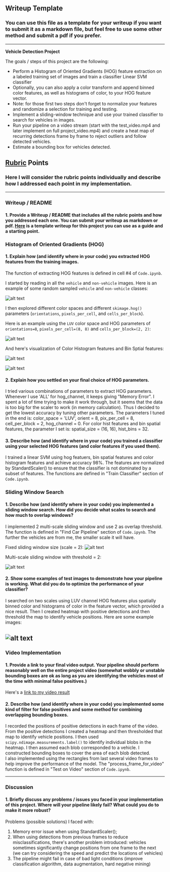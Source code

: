 ## Writeup Template
### You can use this file as a template for your writeup if you want to submit it as a markdown file, but feel free to use some other method and submit a pdf if you prefer.

---

**Vehicle Detection Project**

The goals / steps of this project are the following:

* Perform a Histogram of Oriented Gradients (HOG) feature extraction on a labeled training set of images and train a classifier Linear SVM classifier
* Optionally, you can also apply a color transform and append binned color features, as well as histograms of color, to your HOG feature vector. 
* Note: for those first two steps don't forget to normalize your features and randomize a selection for training and testing.
* Implement a sliding-window technique and use your trained classifier to search for vehicles in images.
* Run your pipeline on a video stream (start with the test_video.mp4 and later implement on full project_video.mp4) and create a heat map of recurring detections frame by frame to reject outliers and follow detected vehicles.
* Estimate a bounding box for vehicles detected.

[//]: # (Image References)
[image1]: ./output_images/image_plot.png
[image2]: ./output_images/hog_features_vis.png
[image3]: ./output_images/color_hist_features_vis.png
[image4]: ./output_images/bin_spatial_features_vis.png
[image5]: ./output_images/pre_heatmap.png
[image6]: ./output_images/apply_heatmap.png
[image7]: ./output_images/label_test_img.png
[video1]: ./project_video_out.mp4
[video2]: ./test_video_out.mp4

## [Rubric](https://review.udacity.com/#!/rubrics/513/view) Points
### Here I will consider the rubric points individually and describe how I addressed each point in my implementation.  

---
### Writeup / README

#### 1. Provide a Writeup / README that includes all the rubric points and how you addressed each one.  You can submit your writeup as markdown or pdf.  [Here](https://github.com/udacity/CarND-Vehicle-Detection/blob/master/writeup_template.md) is a template writeup for this project you can use as a guide and a starting point.  

### Histogram of Oriented Gradients (HOG)

#### 1. Explain how (and identify where in your code) you extracted HOG features from the training images.

The function of extracting HOG features is defined in cell #4 of `Code.ipynb`.  

I started by reading in all the `vehicle` and `non-vehicle` images.  Here is an example of some random sampled `vehicle` and `non-vehicle` classes:

![alt text][image1]

I then explored different color spaces and different `skimage.hog()` parameters (`orientations`, `pixels_per_cell`, and `cells_per_block`).  

Here is an example using the `LUV` color space and HOG parameters of `orientations=8`, `pixels_per_cell=(8, 8)` and `cells_per_block=(2, 2)`:


![alt text][image2]

And here's visualization of Color Histogram features and Bin Sptial features:

![alt text][image3]

![alt text][image4]

#### 2. Explain how you settled on your final choice of HOG parameters.

I tried various combinations of parameters to extract HOG parameters. Whenever I use 'ALL' for hog_channel, it keeps giving "Memory Error". I spent a lot of time trying to make it work through, but it seems that the data is too big for the scaler to work (in memory calculation). Thus I decided to get the lowest accuracy by tuning other parameters. The parameters I tuned in the end is: color_space = 'LUV', orient = 8, pix_per_cell = 8, cell_per_block = 2, hog_channel = 0. 
For color hist features and bin spatial features, the parameter I set is: spatial_size = (16, 16), hist_bins = 32.

#### 3. Describe how (and identify where in your code) you trained a classifier using your selected HOG features (and color features if you used them).

I trained a linear SVM using hog featuers, bin spatial features and color histogram features and achieve accuracy 98%. The features are normalized by StandardScaler() to ensure that the classifier is not dominated by a subset of features. The functions are defined in "Train Classifier" section of `Code.ipynb`. 

### Sliding Window Search

#### 1. Describe how (and identify where in your code) you implemented a sliding window search.  How did you decide what scales to search and how much to overlap windows?

I implemented 2 multi-scale sliding window and use 2 as overlap threshold. The function is defined in "Find Car Pipeline" section of `Code.ipynb`. The further the vehicles are from me, the smaller scale it will have. 

Fixed sliding window size (scale = 2):
![alt text][image5]

Multi-scale sliding window with threshold = 2:

![alt text][image6]

#### 2. Show some examples of test images to demonstrate how your pipeline is working.  What did you do to optimize the performance of your classifier?

I searched on two scales using LUV channel HOG features plus spatially binned color and histograms of color in the feature vector, which provided a nice result.  Then I created heatmap with positive detections and then threshold the map to identify vehicle positions. Here are some example images:

![alt text][image7]
---

### Video Implementation

#### 1. Provide a link to your final video output.  Your pipeline should perform reasonably well on the entire project video (somewhat wobbly or unstable bounding boxes are ok as long as you are identifying the vehicles most of the time with minimal false positives.)
Here's a [link to my video result](./project_video.mp4)


#### 2. Describe how (and identify where in your code) you implemented some kind of filter for false positives and some method for combining overlapping bounding boxes.

I recorded the positions of positive detections in each frame of the video.  From the positive detections I created a heatmap and then thresholded that map to identify vehicle positions.  I then used `scipy.ndimage.measurements.label()` to identify individual blobs in the heatmap.  I then assumed each blob corresponded to a vehicle.  I constructed bounding boxes to cover the area of each blob detected.  
I also implemented using the rectangles from last several video frames to help improve the performance of the model.
The "process_frame_for_video" function is defined in "Test on Video" section of `Code.ipynb`. 


---

### Discussion

#### 1. Briefly discuss any problems / issues you faced in your implementation of this project.  Where will your pipeline likely fail?  What could you do to make it more robust?

Problems (possible solutions) I faced with:
1. Memory error issue when using StandardScaler();
2. When using detections from previous frames to reduce misclassifications, there's another problem introduced: vehicles sometimes significantly change positions from one frame to the next (we can try considering the speed and predict the locations of vehicles)
3. The pipeline might fail in case of bad light conditions (improve classification algorithm, data augmentation, hard negative mining)
